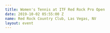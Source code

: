 ```yaml
---
title: Women's Tennis at ITF Red Rock Pro Open
date: 2019-10-02 05:55:00 Z
name: Red Rock Country Club, Las Vegas, NV
layout: event
---
```


